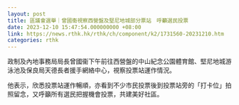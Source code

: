 ```yaml
---
layout: post
title: 區議會選舉｜曾國衞視察西營盤及堅尼地城部分票站　呼籲選民投票
date: 2023-12-10 15:47:54.000000000 +08:00
link: https://news.rthk.hk/rthk/ch/component/k2/1731560-20231210.htm
categories: rthk
---
```


政制及內地事務局局長曾國衞下午前往西營盤的中山紀念公園體育館、堅尼地城游泳池及保良局天德長者援手網絡中心，視察投票站運作情況。

他表示，欣悉投票站運作暢順，亦看到不少市民投票後到投票站旁的「打卡位」拍照留念，又呼籲所有選民把握機會投票，共建美好社區。
